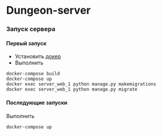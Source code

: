 # Dungeon-server

### Запуск сервера
#### Первый запуск
- Установить [докер](https://www.docker.com/get-started)
- Выполнить
```
docker-compose build
docker-compose up
docker exec server_web_1 python manage.py makemigrations
docker exec server_web_1 python manage.py migrate
```
#### Последующие запуски
Выполнить
```
docker-compose up
```
